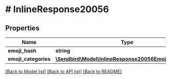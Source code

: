 # # InlineResponse20056

## Properties

Name | Type | Description | Notes
------------ | ------------- | ------------- | -------------
**emoji_hash** | **string** |  | [optional]
**emoji_categories** | [**\Sendbird\Model\InlineResponse20056EmojiCategories[]**](InlineResponse20056EmojiCategories.md) |  | [optional]

[[Back to Model list]](../../README.md#models) [[Back to API list]](../../README.md#endpoints) [[Back to README]](../../README.md)
